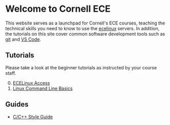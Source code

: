 # Welcome to Cornell ECE

This website serves as a launchpad for Cornell's ECE courses, teaching the technical skills you need to know to use the [ecelinux](https://it.coecis.cornell.edu/ece/ecelinux/) servers. In addition, the tutorials on this site cover common software development tools such as [git](https://git-scm.com/) and [VS Code](https://code.visualstudio.com/).

## Tutorials

Please take a look at the beginner tutorials as instructed by your course staff.

0. [ECELinux Access](tut0-ecelinux.md)
1. [Linux Command Line Basics](tut1-linux-cli.md)

## Guides

* [C/C++ Style Guide](doc0-coding-style.md)

